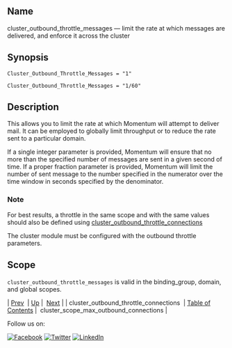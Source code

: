 <a name="conf.ref.cluster_outbound_throttle_messages"></a>
## Name

cluster_outbound_throttle_messages — limit the rate at which messages are delivered, and enforce it across the cluster

## Synopsis

`Cluster_Outbound_Throttle_Messages = "1"`

`Cluster_Outbound_Throttle_Messages = "1/60"`

<a name="idp23960688"></a>
## Description

This allows you to limit the rate at which Momentum will attempt to deliver mail. It can be employed to globally limit throughput or to reduce the rate sent to a particular domain.

If a single integer parameter is provided, Momentum will ensure that no more than the specified number of messages are sent in a given second of time. If a proper fraction parameter is provided, Momentum will limit the number of sent message to the number specified in the numerator over the time window in seconds specified by the denominator.

### Note

For best results, a throttle in the same scope and with the same values should also be defined using [cluster_outbound_throttle_connections](conf.ref.cluster_outbound_throttle_connections.php "cluster_outbound_throttle_connections")

The cluster module must be configured with the outbound throttle parameters.

<a name="idp23966000"></a>
## Scope

`cluster_outbound_throttle_messages` is valid in the binding_group, domain, and global scopes.

| [Prev](conf.ref.cluster_outbound_throttle_connections.php)  | [Up](config.options.ref.php) |  [Next](conf.ref.cluster_scope_max_outbound_connections.php) |
| cluster_outbound_throttle_connections  | [Table of Contents](index.php) |  cluster_scope_max_outbound_connections |

Follow us on:

[![Facebook](https://support.messagesystems.com/images/icon-facebook.png)](http://www.facebook.com/messagesystems) [![Twitter](https://support.messagesystems.com/images/icon-twitter.png)](http://twitter.com/#!/MessageSystems) [![LinkedIn](https://support.messagesystems.com/images/icon-linkedin.png)](http://www.linkedin.com/company/message-systems)